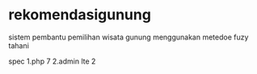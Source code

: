 # rekomendasigunung

sistem pembantu pemilihan wisata gunung menggunakan metedoe fuzy tahani


spec
1.php 7
2.admin lte 2
